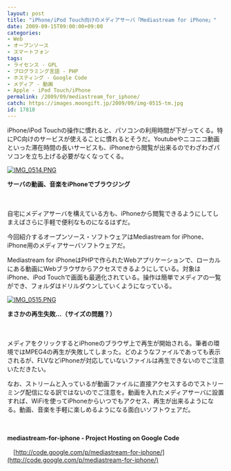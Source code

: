 ```yaml
---
layout: post
title: "iPhone/iPod Touch向けのメディアサーバ「Mediastream for iPhone」"
date: 2009-09-15T09:00:00+09:00
categories:
- Web
- オープンソース
- スマートフォン
tags: 
- ライセンス - GPL
- プログラミング言語 - PHP
- ホスティング - Google Code
- メディア - 動画
- Apple - iPod Touch/iPhone
permalink: /2009/09/mediastream_for_iphone/
catch: https://images.moongift.jp/2009/09/img-0515-tm.jpg
id: 17818
---
```

iPhone/iPod Touchの操作に慣れると、パソコンの利用時間が下がってくる。特にPC向けのサービスが使えることに慣れるとそうだ。Youtubeやニコニコ動画といった滞在時間の長いサービスも、iPhoneから閲覧が出来るのでわざわざパソコンを立ち上げる必要がなくなってくる。

  

[![IMG_0514.PNG](https://images.moongift.jp/2009/09/img-0514-tm.jpg)](https://images.moongift.jp/2009/09/img-0514.png)  
  
**サーバの動画、音楽をiPhoneでブラウジング**

  

　

  

自宅にメディアサーバを構えている方も、iPhoneから閲覧できるようにしてしまえばさらに手軽で便利なものになるはずだ。

  

今回紹介するオープンソース・ソフトウェアはMediastream for iPhone、iPhone用のメディアサーバソフトウェアだ。

  
  
<!--more-->

Mediastream for iPhoneはPHPで作られたWebアプリケーションで、ローカルにある動画にWebブラウザからアクセスできるようにしている。対象はiPhone、iPod Touchで画面も最適化されている。操作は簡単でメディアの一覧ができ、フォルダはドリルダウンしていくようになっている。

  

[![IMG_0515.PNG](https://images.moongift.jp/2009/09/img-0515-tm.jpg)](https://images.moongift.jp/2009/09/img-0515.png)  
  
**まさかの再生失敗…（サイズの問題？）**

  

　

  

メディアをクリックするとiPhoneのブラウザ上で再生が開始される。筆者の環境ではMPEG4の再生が失敗してしまった。どのようなファイルであっても表示されるが、FLVなどiPhoneが対応していないファイルは再生できないのでご注意いただきたい。

  

なお、ストリームと入っているが動画ファイルに直接アクセスするのでストリーミング配信になる訳ではないのでご注意を。動画を入れたメディアサーバに設置すれば、WiFiを使ってiPhoneからいつでもアクセス、再生が出来るようになる。動画、音楽を手軽に楽しめるようになる面白いソフトウェアだ。

  

　

  

**mediastream-for-iphone - Project Hosting on Google Code**  
  
　[http://code.google.com/p/mediastream-for-iphone/](http://code.google.com/p/mediastream-for-iphone/)

  
